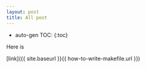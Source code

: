 ```yaml
---
layout: post
title: All post
---
```


* auto-gen TOC:
{:toc}

Here is 

[link]({{ site.baseurl }}{{ how-to-write-makefile.url }})
